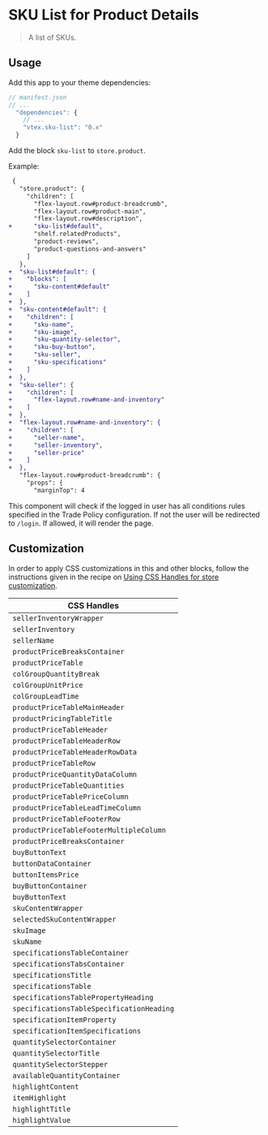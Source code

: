 # SKU List for Product Details

> A list of SKUs.

## Usage

Add this app to your theme dependencies:

```js
// manifest.json
// ...
  "dependencies": {
    // ...
    "vtex.sku-list": "0.x"
  }
```

Add the block `sku-list` to `store.product`.

Example:

```diff
 {
   "store.product": {
     "children": [
       "flex-layout.row#product-breadcrumb",
       "flex-layout.row#product-main",
       "flex-layout.row#description",
+      "sku-list#default",
       "shelf.relatedProducts",
       "product-reviews",
       "product-questions-and-answers"
     ]
   },
+  "sku-list#default": {
+    "blocks": [
+      "sku-content#default"
+    ]
+  },
+  "sku-content#default": {
+    "children": [
+      "sku-name",
+      "sku-image",
+      "sku-quantity-selector",
+      "sku-buy-button",
+      "sku-seller",
+      "sku-specifications"
+    ]
+  },
+  "sku-seller": {
+    "children": [
+      "flex-layout.row#name-and-inventory"
+    ]
+  },
+  "flex-layout.row#name-and-inventory": {
+    "children": [
+      "seller-name",
+      "seller-inventory",
+      "seller-price"
+    ]
+  },
   "flex-layout.row#product-breadcrumb": {
     "props": {
       "marginTop": 4
```

This component will check if the logged in user has all conditions rules specified in the Trade Policy configuration. If not the user will be redirected to `/login`. If allowed, it will render the page.

## Customization

In order to apply CSS customizations in this and other blocks, follow the instructions given in the recipe on [Using CSS Handles for store customization](https://vtex.io/docs/recipes/style/using-css-handles-for-store-customization).

| CSS Handles |
| --- |
| `sellerInventoryWrapper` |
| `sellerInventory` |
| `sellerName` |
| `productPriceBreaksContainer` |
| `productPriceTable` |
| `colGroupQuantityBreak` |
| `colGroupUnitPrice` |
| `colGroupLeadTime` |
| `productPriceTableMainHeader` |
| `productPricingTableTitle` |
| `productPriceTableHeader` |
| `productPriceTableHeaderRow` |
| `productPriceTableHeaderRowData` |
| `productPriceTableRow` |
| `productPriceQuantityDataColumn` |
| `productPriceTableQuantities` |
| `productPriceTablePriceColumn` |
| `productPriceTableLeadTimeColumn` |
| `productPriceTableFooterRow` |
| `productPriceTableFooterMultipleColumn` |
| `productPriceBreaksContainer` |
| `buyButtonText` |
| `buttonDataContainer` |
| `buttonItemsPrice` |
| `buyButtonContainer` |
| `buyButtonText` |
| `skuContentWrapper` |
| `selectedSkuContentWrapper` |
| `skuImage` |
| `skuName` |
| `specificationsTableContainer` |
| `specificationsTabsContainer` |
| `specificationsTitle` |
| `specificationsTable` |
| `specificationsTablePropertyHeading` |
| `specificationsTableSpecificationHeading` |
| `specificationItemProperty` |
| `specificationItemSpecifications` |
| `quantitySelectorContainer` |
| `quantitySelectorTitle` |
| `quantitySelectorStepper` |
| `availableQuantityContainer` |
| `highlightContent` |
| `itemHighlight` |
| `highlightTitle` |
| `highlightValue` |
